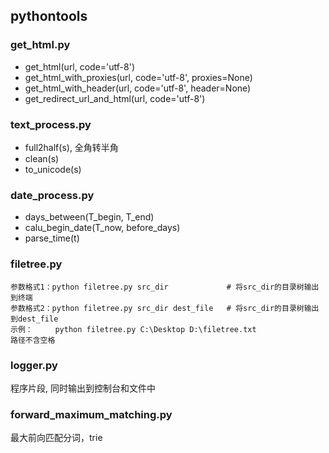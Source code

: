 ## pythontools

### get_html.py
* get_html(url, code='utf-8')
* get_html_with_proxies(url, code='utf-8', proxies=None)
* get_html_with_header(url, code='utf-8', header=None)
* get_redirect_url_and_html(url, code='utf-8')

### text_process.py
* full2half(s), 全角转半角
* clean(s)
* to_unicode(s)

### date_process.py
* days_between(T_begin, T_end)
* calu_begin_date(T_now, before_days)
* parse_time(t)

### filetree.py
```
参数格式1：python filetree.py src_dir             # 将src_dir的目录树输出到终端
参数格式2：python filetree.py src_dir dest_file   # 将src_dir的目录树输出到dest_file
示例：     python filetree.py C:\Desktop D:\filetree.txt
路径不含空格
```

### logger.py
程序片段, 同时输出到控制台和文件中


### forward_maximum_matching.py

最大前向匹配分词，trie

## 